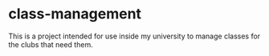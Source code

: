 # class-management
This is a project intended for use inside my university to manage classes for the clubs that need them.
